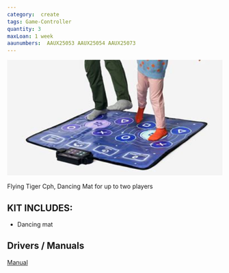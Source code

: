 ```yaml
---
category:  create
tags: Game-Controller
quantity: 3
maxLoan: 1 week
aaunumbers:  AAUX25053 AAUX25054 AAUX25073
---
```

![Dancing Mat](/assets/images/equip/tigerDance.png)

Flying Tiger Cph, Dancing Mat for up to two players
## KIT INCLUDES:
-  Dancing mat

## Drivers / Manuals
[Manual](https://cdn.shopify.com/s/files/1/0526/7144/7238/files/1068f11dbb30ade5a43629035787eb69.pdf?v=1720592285)



